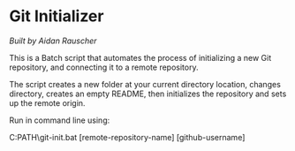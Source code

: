 # Git Initializer

*Built by Aidan Rauscher*

This is a Batch script that automates the process of initializing a new Git repository, and connecting it to a remote repository. 

The script creates a new folder at your current directory location, changes directory, creates an empty README, then initializes the repository and sets up the remote origin. 

Run in command line using:
  
  C:PATH\git-init.bat [remote-repository-name] [github-username]

